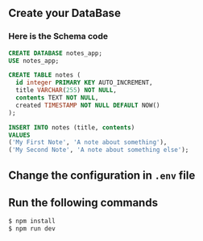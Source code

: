 ## Create your DataBase
### Here is the Schema code
```sql
CREATE DATABASE notes_app;
USE notes_app;

CREATE TABLE notes (
  id integer PRIMARY KEY AUTO_INCREMENT,
  title VARCHAR(255) NOT NULL,
  contents TEXT NOT NULL,
  created TIMESTAMP NOT NULL DEFAULT NOW()
);

INSERT INTO notes (title, contents)
VALUES 
('My First Note', 'A note about something'),
('My Second Note', 'A note about something else');
```
## Change the configuration in `.env` file
## Run the following commands
```javascript
$ npm install
$ npm run dev
```